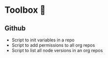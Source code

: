 # Toolbox 🧰

## Github
- Script to init variables in a repo
- Script to add permissions to all org repos
- Script to list all node versions in an org repos